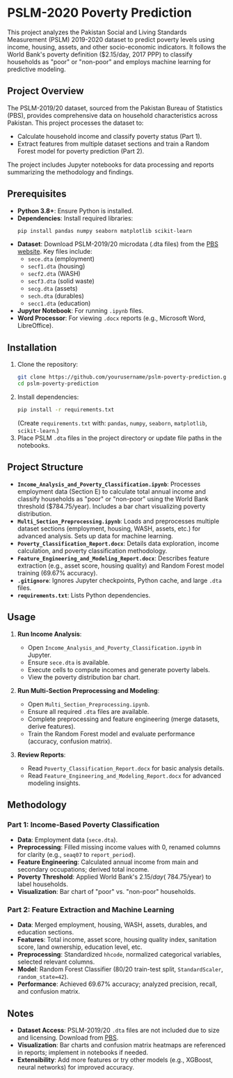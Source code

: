 # PSLM-2020 Poverty Prediction

This project analyzes the Pakistan Social and Living Standards Measurement (PSLM) 2019-2020 dataset to predict poverty levels using income, housing, assets, and other socio-economic indicators. It follows the World Bank's poverty definition ($2.15/day, 2017 PPP) to classify households as "poor" or "non-poor" and employs machine learning for predictive modeling.

## Project Overview

The PSLM-2019/20 dataset, sourced from the Pakistan Bureau of Statistics (PBS), provides comprehensive data on household characteristics across Pakistan. This project processes the dataset to:
- Calculate household income and classify poverty status (Part 1).
- Extract features from multiple dataset sections and train a Random Forest model for poverty prediction (Part 2).

The project includes Jupyter notebooks for data processing and reports summarizing the methodology and findings.

## Prerequisites

- **Python 3.8+**: Ensure Python is installed.
- **Dependencies**: Install required libraries:
  ```bash
  pip install pandas numpy seaborn matplotlib scikit-learn
  ```
- **Dataset**: Download PSLM-2019/20 microdata (.dta files) from the [PBS website](https://www.pbs.gov.pk/content/microdata). Key files include:
  - `sece.dta` (employment)
  - `secf1.dta` (housing)
  - `secf2.dta` (WASH)
  - `secf3.dta` (solid waste)
  - `secg.dta` (assets)
  - `sech.dta` (durables)
  - `secc1.dta` (education)
- **Jupyter Notebook**: For running `.ipynb` files.
- **Word Processor**: For viewing `.docx` reports (e.g., Microsoft Word, LibreOffice).

## Installation

1. Clone the repository:
   ```bash
   git clone https://github.com/yourusername/pslm-poverty-prediction.git
   cd pslm-poverty-prediction
   ```
2. Install dependencies:
   ```bash
   pip install -r requirements.txt
   ```
   (Create `requirements.txt` with: `pandas`, `numpy`, `seaborn`, `matplotlib`, `scikit-learn`.)
3. Place PSLM `.dta` files in the project directory or update file paths in the notebooks.

## Project Structure

- **`Income_Analysis_and_Poverty_Classification.ipynb`**: Processes employment data (Section E) to calculate total annual income and classify households as "poor" or "non-poor" using the World Bank threshold ($784.75/year). Includes a bar chart visualizing poverty distribution.
- **`Multi_Section_Preprocessing.ipynb`**: Loads and preprocesses multiple dataset sections (employment, housing, WASH, assets, etc.) for advanced analysis. Sets up data for machine learning.
- **`Poverty_Classification_Report.docx`**: Details data exploration, income calculation, and poverty classification methodology.
- **`Feature_Engineering_and_Modeling_Report.docx`**: Describes feature extraction (e.g., asset score, housing quality) and Random Forest model training (69.67% accuracy).
- **`.gitignore`**: Ignores Jupyter checkpoints, Python cache, and large `.dta` files.
- **`requirements.txt`**: Lists Python dependencies.

## Usage

1. **Run Income Analysis**:
   - Open `Income_Analysis_and_Poverty_Classification.ipynb` in Jupyter.
   - Ensure `sece.dta` is available.
   - Execute cells to compute incomes and generate poverty labels.
   - View the poverty distribution bar chart.

2. **Run Multi-Section Preprocessing and Modeling**:
   - Open `Multi_Section_Preprocessing.ipynb`.
   - Ensure all required `.dta` files are available.
   - Complete preprocessing and feature engineering (merge datasets, derive features).
   - Train the Random Forest model and evaluate performance (accuracy, confusion matrix).

3. **Review Reports**:
   - Read `Poverty_Classification_Report.docx` for basic analysis details.
   - Read `Feature_Engineering_and_Modeling_Report.docx` for advanced modeling insights.

## Methodology

### Part 1: Income-Based Poverty Classification
- **Data**: Employment data (`sece.dta`).
- **Preprocessing**: Filled missing income values with 0, renamed columns for clarity (e.g., `seaq07` to `report_period`).
- **Feature Engineering**: Calculated annual income from main and secondary occupations; derived total income.
- **Poverty Threshold**: Applied World Bank's $2.15/day (~$784.75/year) to label households.
- **Visualization**: Bar chart of "poor" vs. "non-poor" households.

### Part 2: Feature Extraction and Machine Learning
- **Data**: Merged employment, housing, WASH, assets, durables, and education sections.
- **Features**: Total income, asset score, housing quality index, sanitation score, land ownership, education level, etc.
- **Preprocessing**: Standardized `hhcode`, normalized categorical variables, selected relevant columns.
- **Model**: Random Forest Classifier (80/20 train-test split, `StandardScaler`, `random_state=42`).
- **Performance**: Achieved 69.67% accuracy; analyzed precision, recall, and confusion matrix.

## Notes
- **Dataset Access**: PSLM-2019/20 `.dta` files are not included due to size and licensing. Download from [PBS](https://www.pbs.gov.pk/content/microdata).
- **Visualization**: Bar charts and confusion matrix heatmaps are referenced in reports; implement in notebooks if needed.
- **Extensibility**: Add more features or try other models (e.g., XGBoost, neural networks) for improved accuracy.
